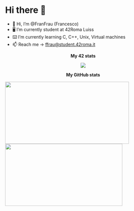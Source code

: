 # Hi there 👋

- 👋 Hi, I’m @FranFrau (Francesco)
- 🖥 I’m currently student at 42Roma Luiss
- ⌨️ I’m currently learning C, C++, Unix, Virtual machines
- 📫 Reach me -> ffrau@student.42roma.it

<p style="text-align:center;"><b>My 42 stats</b></p>
<!-- 
[![ffrau's 42 stats](https://badge42.vercel.app/api/v2/cl3fwxmuu002509l4a9fnzm1a/stats?cursusId=21&coalitionId=125)](https://profile.intra.42.fr/users/ffrau) -->
<p style="text-align:center;"><a href="https://github.com/FranFrau"><img src="https://badge42.vercel.app/api/v2/cl3fwxmuu002509l4a9fnzm1a/stats?cursusId=21&coalitionId=125"></a></p>

<p style="text-align:center;"><b>My GitHub stats</b></p>
<a href="https://github.com/FranFrau"><img src="https://awesome-github-stats.azurewebsites.net/user-stats/FranFrau?cardType=level&theme=tokyonight" width="400" height="200"></a> <a href="https://github.com/FranFrau?tab=repositories"><img src="https://github-readme-stats.vercel.app/api/top-langs/?username=FranFrau&layout=compact&theme=tokyonight" width="379" height="200"></a>
